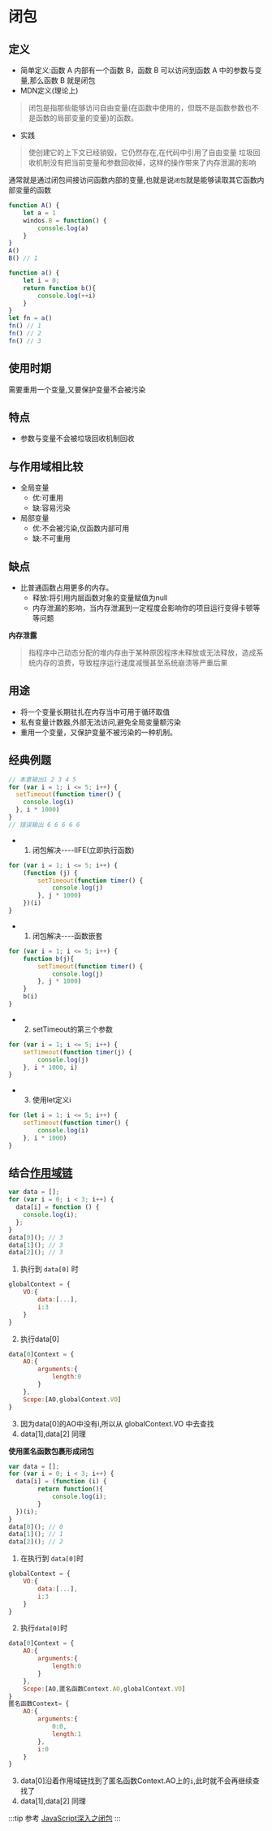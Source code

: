 # 闭包

## 定义
* 简单定义:函数 A 内部有一个函数 B，函数 B 可以访问到函数 A 中的参数与变量,那么函数 B 就是闭包
* MDN定义(理论上)
>闭包是指那些能够访问自由变量(在函数中使用的，但既不是函数参数也不是函数的局部变量的变量)的函数。
* 实践
>使创建它的上下文已经销毁，它仍然存在,在代码中引用了自由变量
垃圾回收机制没有把当前变量和参数回收掉，这样的操作带来了内存泄漏的影响

通常就是通过闭包间接访问函数内部的变量,也就是说``闭包``就是能够读取其它函数内部变量的函数
>
```js
function A() {
    let a = 1
    windos.B = function() {
        console.log(a)
    }
}
A()
B() // 1
```
```js
function a() {
    let i = 0;
    return function b(){
        console.log(++i)
    }
}
let fn = a()
fn() // 1
fn() // 2
fn() // 3
```

## 使用时期
需要重用一个变量,又要保护变量不会被污染

## 特点
* 参数与变量不会被垃圾回收机制回收

## 与作用域相比较
* 全局变量
  * 优:可重用
  * 缺:容易污染
* 局部变量
  * 优:不会被污染,仅函数内部可用
  * 缺:不可重用

## 缺点
* 比普通函数占用更多的内存。
  * 释放:将引用内层函数对象的变量赋值为null
  * 内存泄漏的影响，当内存泄漏到一定程度会影响你的项目运行变得卡顿等等问题

**内存泄露**
>指程序中己动态分配的堆内存由于某种原因程序未释放或无法释放，造成系统内存的浪费，导致程序运行速度减慢甚至系统崩溃等严重后果

## 用途
* 将一个变量长期驻扎在内存当中可用于循环取值
* 私有变量计数器,外部无法访问,避免全局变量额污染
* 重用一个变量，又保护变量不被污染的一种机制。

## 经典例题
```js
// 本意输出1 2 3 4 5
for (var i = 1; i <= 5; i++) {
  setTimeout(function timer() {
    console.log(i)
  }, i * 1000)
}
// 错误输出 6 6 6 6 6
```

* 1. 闭包解决----IIFE(立即执行函数)
```js
for (var i = 1; i <= 5; i++) {
    (function (j) {
        setTimeout(function timer() {
            console.log(j)
        }, j * 1000)
    })(i)
}
```
* 1. 闭包解决----函数嵌套
```js
for (var i = 1; i <= 5; i++) {
    function b(j){
        setTimeout(function timer() {
            console.log(j)
        }, j * 1000)
    }
    b(i)
}
```
* 2. setTimeout的第三个参数
```js
for (var i = 1; i <= 5; i++) {
    setTimeout(function timer(j) {
        console.log(j)
    }, i * 1000, i)
}
```
* 3. 使用let定义i
```js
for (let i = 1; i <= 5; i++) {
    setTimeout(function timer() {
        console.log(i)
    }, i * 1000)
}
```

## 结合[作用域链](./scopeLink.md)
```js
var data = [];
for (var i = 0; i < 3; i++) {
  data[i] = function () {
    console.log(i);
  };
}
data[0](); // 3
data[1](); // 3
data[2](); // 3
```
1. 执行到 ``data[0]`` 时
```js
globalContext = {
    VO:{
        data:[...],
        i:3
    }
}
```
2. 执行data[0]
```js
data[0]Context = {
    AO:{
        arguments:{
            length:0
        }
    },
    Scope:[AO,globalContext.VO]
}
```
3. 因为data[0]的AO中没有i,所以从 globalContext.VO 中去查找
4. data[1],data[2] 同理

**使用匿名函数包裹形成闭包**
```js
var data = [];
for (var i = 0; i < 3; i++) {
  data[i] = (function (i) {
        return function(){
            console.log(i);
        }
  })(i);
}
data[0](); // 0
data[1](); // 1
data[2](); // 2
```
1. 在执行到 ``data[0]``时
```js
globalContext = {
    VO:{
        data:[...],
        i:3
    }
}
```
2. 执行``data[0]``时
```js
data[0]Context = {
    AO:{
        arguments:{
            length:0
        }
    },
    Scope:[AO,匿名函数Context.AO,globalContext.VO]
}
匿名函数Context= {
    AO:{
        arguments:{
            0:0,
            length:1
        },
        i:0
    }
}
```
3. data[0]沿着作用域链找到了匿名函数Context.AO上的``i``,此时就不会再继续查找了
4. data[1],data[2] 同理


:::tip 参考
[JavaScript深入之闭包](https://github.com/mqyqingfeng/Blog/issues/9)
:::

<comment/>
<tongji/>